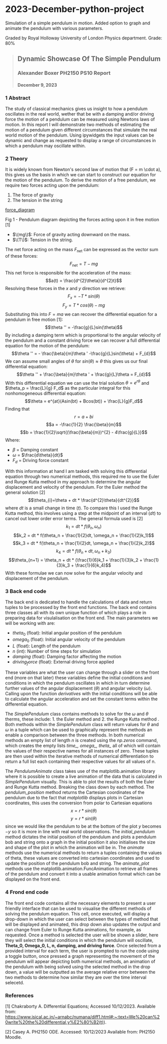 # 2023-December-python-project

Simulation of a simple pendulum in motion. Added option to graph and animate the pendulum with various parameters. 

Graded by Royal Holloway University of London Physics department. Grade: 80%

>## Dynamic Showcase Of The Simple Pendulum
>### Alexander Boxer PH2150 PS10 Report
>#### December 9, 2023

### 1 Abstract

The study of classical mechanics gives us insight to how a pendulum oscillates in the real world, wether that be with a damping and/or driving force the motion of a pendulum can be measured using Newtons laws of motion. In this report I will demonstrate two methods of estimating the motion of a pendulum given different circumstances that simulate the real world motion of the pendulum. Using ipywidgets the input values can be dynamic and change as requested to display a range of circumstances in which a pendulum may oscillate within.

### 2 Theory

It is widely known from Newton's second law of motion that \(F = m \cdot a\), this gives us the basis in which we can start to construct our equation for the motion of the pendulum. To derive the motion of a free pendulum, we require two forces acting upon the pendulum:
1. The force of gravity
2. The tension in the string

[force_diagram](https://github.com/user-attachments/assets/508e2087-3f8f-430d-a088-c7281cd875ab)


Fig 1 - Pendulum diagram depicting the forces acting upon it in free motion [1]
* $\(mg\)$: Force of gravity acting downward on the mass.
* $\(T\)$: Tension in the string.

The net force acting on the mass $F_{\text{net}}$ can be expressed as the vector sum of these forces: $$F_{\text{net}} = T - mg$$
This net force is responsible for the acceleration of the mass: $$a(t) = \frac{d^{2}\theta}{d^{2}t}$$
Resolving these forces in the $x$ and $y$ direction we retrieve: $$ F_{x} = -T * sin(\theta) $$ $$F_{y} = T * cos(\theta) - mg$$
Substituting this into $F = ma$ we can recover the differential equation for a pendulum in free motion [1]: $$\theta '' = -\frac{g}{L}sin(\theta)$$
By including a damping term which is proportional to the angular velocity of the pendulum and a constant driving force we can recover a full differential equation for the motion of the pendulum: $$\theta '' = - \frac{\beta}{m}\theta ' -\frac{g}{L}sin(\theta) + F_{d}$$ We can assume small angles of $\theta$ for $sin(\theta) \approx \theta$ this gives us our final differential equation: $$\theta '' + \frac{\beta}{m}\theta ' + \frac{g}{L}\theta = F_{d}$$ With this differential equation we can use the trial solution $\theta = e^{r\theta}$ and $\theta_p = \frac{L}{g} F_d$ as the particular integral for this nonhomogeneous differential equation: $$\theta = e^{at}(Asin(bt) + Bcos(bt)) + \frac{L}{g}F_d$$ Finding that $$ r = a + bi$$ $$a = -\frac{1}{2} \frac{\beta}{m}$$ $$b = \frac{1}{2}\sqrt{(\frac{\beta}{m})^{2} - 4\frac{g}{L}}$$
Where:
* $\beta$ = Damping constant
* $\omega$ = $\frac{d\theta}{dt}$
* $F_{d}$ = Driving force constant

With this information at hand I am tasked with solving this differential equation through two numerical methods, this required me to use the Euler and Runge Kutta method in my approach to determine the angular displacement and velocity of the pendulum. For the Euler method the general solution [2] $$\theta_{i}=\theta + dt * \frac{d^{2}\theta}{dt^{2}}$$ where $dt$ is a small change in time $(t)$. To compare this I used the Runge Kutta method, this involves using a step at the midpoint of an interval $(dt)$ to cancel out lower order error terms. The general formula used is [2] $$k_{1} = dt * f(\theta_n, \omega_n)$$ $$k_2 = dt * f(\theta_n + \frac{1}{2}dt, \omega_n + \frac{1}{2}k_1)$$ $$k_3 = dt * f(\theta_n + \frac{1}{2}dt, \omega_n + \frac{1}{2}k_2)$$ $$k_4 = dt * f(\theta_n + dt, \omega_n + k_3)$$ $$\theta_{n+1} = \theta_n + dt * (\frac{1}{6}k_1 + \frac{1}{3}k_2 + \frac{1}{3}k_3 + \frac{1}{6}k_4)$$ With these formulae we can now solve for the angular velocity and displacement of the pendulum.

### 3 Back end code

The back end is dedicated to handle the calculations of data and return tuples to be processed by the front end functions. The back end contains three classes all with its own unique function of which plays a role in preparing data for visulalisation on the front end. The main parameters we will be working with are:
* $theta_0$ (float): Initial angular position of the pendulum
* $omega_0$ (float): Initial angular velocity of the pendulum
* $L$ (float): Length of the pendulum
* $n$ (int): Number of time steps for simulation
* $damping$ (float): Damping factor affecting the motion
* $driving_force$ (float): External driving force applied

These variables are what the user can change through a slider on the front end (more on that later) these variables define the initial conditions and conditions in which the pendulum oscillates in which in turn determine further values of the angular displacement $(\theta)$ and angular velocity $(\omega)$. Calling upon the function *derivatives* with the initial conditions will be able to calculate the angular acceleration and set the constant terms within the differential equation. 

The *SimplePendulum* class contains methods to solve for the $\omega$ and $\theta$ therms, these include: 1. the Euler method and 2. the Runge Kutta method . Both methods within the *SimplePendulum* class will return values for $\theta$ and $\omega$ in a tuple which can be used to graphically represent the methods an enable a comparison between the three methods. In both numerical methods an empty list of length $n$ is created using the *np.zeros* command, which creates the empty lists *time_, omega_, theta_* all of which will contain the values of their respective names for all instances of zero. These tuples are then used within the iterative methods of numerical differentiation to return a full list each containing their respective values for all values of n.

The *PendulumAnimate* class takes use of the matplotlib.animation library where it is possible to create a live animation of the data that is calculated in *SimplePendulum* visually. This is able to plot the results of both the Euler and Runge Kutta method. Breaking the class down by each method. The *pendulum_position* method returns the Cartesian coordinates of the pendulum due to the fact that *matplotlib* displays plots in Cartesian coordinates, this uses the conversion from polar to Cartesian equations $$x = r * sin(\theta)$$ $$y = r * sin(\theta)$$ since we would like the pendulum to be at the bottom of the plot $y$ becomes $-y$ so it is more in line with real world observations. The *initial_pendulum* method dictates the initial position of the pendulum and plots a pendulum bob and string onto a graph in the initial position it also initialises the size and shape of the plot in which the animation will be in. The *animate* methods use the numerical methods to return a tuples containing the values of theta, these values are converted into cartesian coordinates and used to update the position of the pendulum bob and string. The *animate_plot* methods use the matplotlib.animation.FuncAnimation to retrieve all frames of the pendulum and convert it into a usable animation format which can be displayed on the front end.

### 4 Frond end code

The front end code contains all the necessary elements to present a user friendly interface that can be used to visualise the different methods of solving the pendulum equation. This cell, once executed, will display a drop-down in which the user can select between the types of method that will be displayed and animated, this drop down also updates the output and can change from Euler to Runge Kutta animations, for example, as requested. Once a method is selected the user will be shown a slider, here they will select the initial conditions in which the pendulum will oscillate, **Theta_0, Omega_0, L, n, damping, and driving force**. Once selected from a provided interval for each term, the user is prompted to run the code using a toggle button, once pressed a graph representing the movement of the pendulum will appear depicting both numerical methods, an animation of the pendulum with being solved using the selected method in the drop down, a value will be outputted as the average relative error between the two methods to determine how similar they are over the time interval selecetd.

### References
[1] Chakraborty A. Differential Equations; Accessed 10/12/2023. Available from: https://www.isical.ac.in/~arnabc/numana/diff1.html#:~:text=We%20can%20write%20the%20differential,y%E2%80%B2(t)).

[2] Casey A. PH2150 ODE. Accessed: 10/12/2023 Available from: PH2150 Moodle. 
